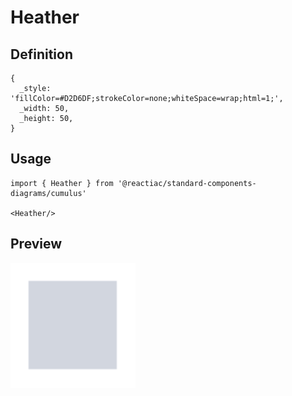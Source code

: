 # Heather

## Definition

```
{
  _style: 'fillColor=#D2D6DF;strokeColor=none;whiteSpace=wrap;html=1;',
  _width: 50,
  _height: 50,
}
```

## Usage

```
import { Heather } from '@reactiac/standard-components-diagrams/cumulus'

<Heather/>
```

## Preview

<img src="./heather.png" width="200"/>
